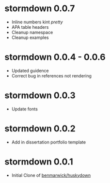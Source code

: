 # stormdown 0.0.7

* Inline numbers kint _pretty_
* APA table headers
* Cleanup namespace
* Cleanup examples

# stormdown 0.0.4 - 0.0.6

* Updated guidence
* Correct bug in references not rendering

# stormdown 0.0.3

* Update fonts

# stormdown 0.0.2

* Add in dissertation portfolio template

# stormdown 0.0.1

* Initial Clone of [benmarwick/huskydown](https://github.com/benmarwick/huskydown)
